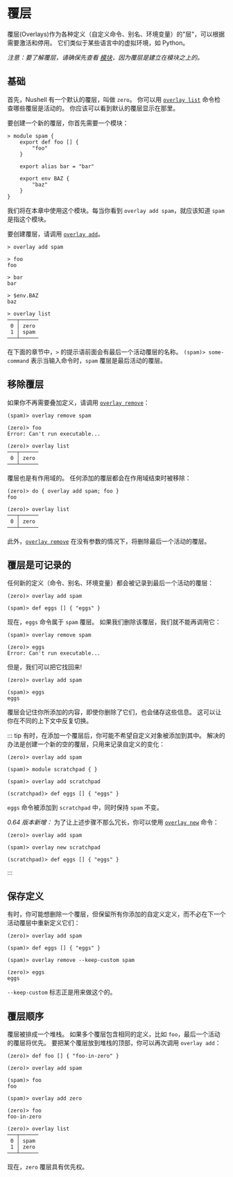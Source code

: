 # 覆层

覆层(Overlays)作为各种定义（自定义命令、别名、环境变量）的"层"，可以根据需要激活和停用。
它们类似于某些语言中的虚拟环境，如 Python。

_注意：要了解覆层，请确保先查看 [模块](modules.md)，因为覆层是建立在模块之上的。_

## 基础

首先，Nushell 有一个默认的覆层，叫做 `zero`。
你可以用 [`overlay list`](/book/commands/overlay_list.md) 命令检查哪些覆层是活动的。
你应该可以看到默认的覆层显示在那里。

要创建一个新的覆层，你首先需要一个模块：

```shell
> module spam {
    export def foo [] {
        "foo"
    }

    export alias bar = "bar"

    export env BAZ {
        "baz"
    }
}
```

我们将在本章中使用这个模块。每当你看到 `overlay add spam`，就应该知道 `spam` 是指这个模块。

要创建覆层，请调用 [`overlay add`](/book/commands/overlay_add.md)。

```shell
> overlay add spam

> foo
foo

> bar
bar

> $env.BAZ
baz

> overlay list
───┬──────
 0 │ zero
 1 │ spam
───┴──────
```

在下面的章节中，`>` 的提示语前面会有最后一个活动覆层的名称。
`(spam)> some-command` 表示当输入命令时，`spam` 覆层是最后活动的覆层。

## 移除覆层

如果你不再需要叠加定义，请调用 [`overlay remove`](/book/commands/overlay_remove.md)：

```shell
(spam)> overlay remove spam

(zero)> foo
Error: Can't run executable...

(zero)> overlay list
───┬──────
 0 │ zero
───┴──────
```

覆层也是有作用域的。
任何添加的覆层都会在作用域结束时被移除：

```shell
(zero)> do { overlay add spam; foo }
foo

(zero)> overlay list
───┬──────
 0 │ zero
───┴──────
```

此外，[`overlay remove`](/book/commands/overlay_remove.md) 在没有参数的情况下，将删除最后一个活动的覆层。

## 覆层是可记录的

任何新的定义（命令、别名、环境变量）都会被记录到最后一个活动的覆层：

```shell
(zero)> overlay add spam

(spam)> def eggs [] { "eggs" }
```

现在，`eggs` 命令属于 `spam` 覆层。
如果我们删除该覆层，我们就不能再调用它：

```shell
(spam)> overlay remove spam

(zero)> eggs
Error: Can't run executable...
```

但是，我们可以把它找回来!

```shell
(zero)> overlay add spam

(spam)> eggs
eggs
```

覆层会记住你所添加的内容，即使你删除了它们，也会储存这些信息。
这可以让你在不同的上下文中反复切换。

::: tip
有时，在添加一个覆层后，你可能不希望自定义对象被添加到其中。
解决的办法是创建一个新的空的覆层，只用来记录自定义的变化：

```shell
(zero)> overlay add spam

(spam)> module scratchpad { }

(spam)> overlay add scratchpad

(scratchpad)> def eggs [] { "eggs" }
```

`eggs` 命令被添加到 `scratchpad` 中，同时保持 `spam` 不变。

_0.64 版本新增：_
为了让上述步骤不那么冗长，你可以使用 [`overlay new`](/book/commands/overlay_new.md) 命令：

```shell
(zero)> overlay add spam

(spam)> overlay new scratchpad

(scratchpad)> def eggs [] { "eggs" }
```

:::

## 保存定义

有时，你可能想删除一个覆层，但保留所有你添加的自定义定义，而不必在下一个活动覆层中重新定义它们：

```shell
(zero)> overlay add spam

(spam)> def eggs [] { "eggs" }

(spam)> overlay remove --keep-custom spam

(zero)> eggs
eggs
```

`--keep-custom` 标志正是用来做这个的。

## 覆层顺序

覆层被排成一个堆栈。
如果多个覆层包含相同的定义，比如 `foo`，最后一个活动的覆层将优先。
要把某个覆层放到堆栈的顶部，你可以再次调用 `overlay add`：

```shell
(zero)> def foo [] { "foo-in-zero" }

(zero)> overlay add spam

(spam)> foo
foo

(spam)> overlay add zero

(zero)> foo
foo-in-zero

(zero)> overlay list
───┬──────
 0 │ spam
 1 │ zero
───┴──────
```

现在，`zero` 覆层具有优先权。
